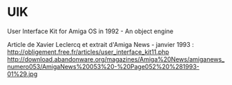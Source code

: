 # UIK
User Interface Kit for Amiga OS in 1992 - An object engine

Article de Xavier Leclercq et extrait d'Amiga News - janvier 1993 : 
http://obligement.free.fr/articles/user_interface_kit11.php
http://download.abandonware.org/magazines/Amiga%20News/amiganews_numero053/AmigaNews%20053%20-%20Page052%20%281993-01%29.jpg
